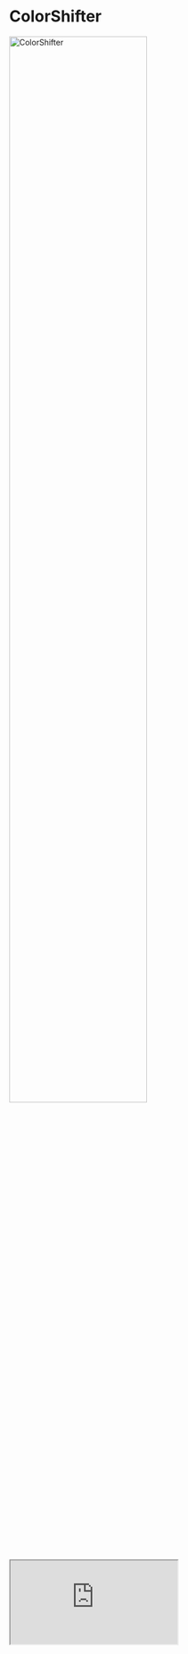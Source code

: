 <h1>ColorShifter</h1>

<a href="https://adamblin.itch.io/colorshifter" target="_blank">
    <img src="https://img.itch.zone/aW1nLzE2Njc0MDY2LnBuZw==/original/24Mo0C.png"
         alt="ColorShifter"
         style="width: 70%; height: 70%;">
</a>

<iframe src="https://www.youtube.com/watch?v=Dlx45woehSU"
        title="ColorShifter Trailer"
        allow="accelerometer; autoplay; clipboard-write; encrypted-media; gyroscope; picture-in-picture"
        allowfullscreen>
</iframe>
